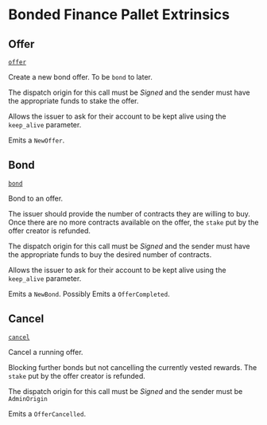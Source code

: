 <!-- AUTOMATICALLY GENERATED -->
<!-- Generated at 2022-08-15T14:18:26.492176Z -->

# Bonded Finance Pallet Extrinsics

## Offer

[`offer`](https://dali.devnets.composablefinance.ninja/doc/pallet_bonded_finance/pallet/enum.Call.html#variant.offer)

Create a new bond offer. To be `bond` to later.

The dispatch origin for this call must be *Signed* and the sender must have the
appropriate funds to stake the offer.

Allows the issuer to ask for their account to be kept alive using the `keep_alive`
parameter.

Emits a `NewOffer`.

## Bond

[`bond`](https://dali.devnets.composablefinance.ninja/doc/pallet_bonded_finance/pallet/enum.Call.html#variant.bond)

Bond to an offer.

The issuer should provide the number of contracts they are willing to buy.
Once there are no more contracts available on the offer, the `stake` put by the
offer creator is refunded.

The dispatch origin for this call must be *Signed* and the sender must have the
appropriate funds to buy the desired number of contracts.

Allows the issuer to ask for their account to be kept alive using the `keep_alive`
parameter.

Emits a `NewBond`.
Possibly Emits a `OfferCompleted`.

## Cancel

[`cancel`](https://dali.devnets.composablefinance.ninja/doc/pallet_bonded_finance/pallet/enum.Call.html#variant.cancel)

Cancel a running offer.

Blocking further bonds but not cancelling the currently vested rewards. The `stake` put
by the offer creator is refunded.

The dispatch origin for this call must be *Signed* and the sender must be `AdminOrigin`

Emits a `OfferCancelled`.
